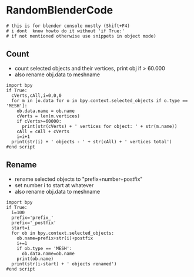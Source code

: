 # RandomBlenderCode

```
# this is for blender console mostly (Shift+F4)
# i dont  know howto do it without 'if True:'
# if not mentioned otherwise use snippets in object mode) 
```

## Count
 - count selected objects and their vertices, print obj if > 60.000
 - also rename obj.data to meshname
```
import bpy
if True:
  cVerts,cAll,i=0,0,0
  for m in [o.data for o in bpy.context.selected_objects if o.type == 'MESH']:
    ob.data.name = ob.name
    cVerts = len(m.vertices)
    if cVerts>=60000:
      print(str(cVerts) + ' vertices for object: ' + str(m.name))
    cAll = cAll + cVerts
    i=i+1
  print(str(i) + ' objects - ' + str(cAll) + ' vertices total')
#end script
```

## Rename
 - rename selected objects to "prefix+number+postfix"
 - set number i to start at whatever
 - also rename obj.data to meshname
```
import bpy
if True:
  i=100
  prefix='prefix_'
  prefix='_postfix'
  start=i
  for ob in bpy.context.selected_objects:
    ob.name=prefix+str(i)+postfix
    i+=1
    if ob.type == 'MESH':
      ob.data.name=ob.name
    print(ob.name)
  print(str(i-start) + ' objects renamed')
#end script
```

